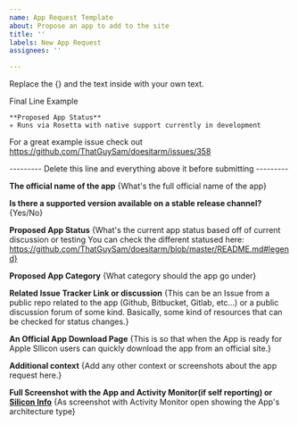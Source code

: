 ```yaml
---
name: App Request Template
about: Propose an app to add to the site
title: ''
labels: New App Request
assignees: ''

---
```



Replace the {} and the text inside with your own text. 

Final Line Example
```
**Proposed App Status**
✳️ Runs via Rosetta with native support currently in development
```

For a great example issue check out https://github.com/ThatGuySam/doesitarm/issues/358


--------- Delete this line and everything above it before submitting ---------


**The official name of the app**
{What's the full official name of the app}

**Is there a supported version available on a stable release channel?**
{Yes/No}

**Proposed App Status**
{What's the current app status based off of current discussion or testing
You can check the different statused here: https://github.com/ThatGuySam/doesitarm/blob/master/README.md#legend}

**Proposed App Category**
{What category should the app go under}

**Related Issue Tracker Link or discussion**
{This can be an Issue from a public repo related to the app (Github, Bitbucket, Gitlab, etc...) or a public discussion forum of some kind. Basically, some kind of resources that can be checked for status changes.}

**An Official App Download Page**
{This is so that when the App is ready for Apple SIlicon users can quickly download the app from an official site.}

**Additional context**
{Add any other context or screenshots about the app request here.}


**Full Screenshot with the App and Activity Monitor(if self reporting) or [Silicon Info](https://github.com/billycastelli/Silicon-Info)**
{As screenshot with Activity Monitor open showing the App's architecture type}



